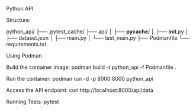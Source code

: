 Python API 

Structure:

python_api/
├── .pytest_cache/
├── api/
│   ├── __pycache__/
│   ├── __init__.py
│   ├── dataset.json
│   ├── main.py
│   └── test_main.py
├── Podmanfile
└── requirements.txt


Using Podman


Build the container image:
podman build -t python_api -f Podmanfile .

Run the container:
podman run -d -p 8000:8000 python_api

Access the API endpoint:
curl http://localhost:8000/api/data


Running Tests:
pytest
